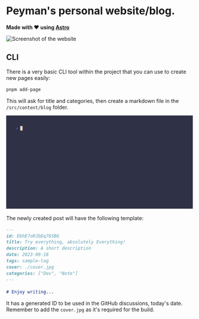 # Peyman's personal website/blog.

**Made with ❤️ using [Astro](https://astro.build)**

![Screenshot of the website](https://github.com/p3yman/peyman.me/assets/2673262/732ed582-3d8b-4070-9882-862f21828df0)

## CLI

There is a very basic CLI tool within the project that you can use to create new pages easily:

```bash
pnpm add-page
```

This will ask for title and categories, then create a markdown file in the `/src/content/blog` folder.

![CLI Demo](./vhs/cli-demo.gif)

The newly created post will have the following template:

```markdown
---
id: EbhE7oRJbDq76SBG
title: Try everything, absolutely Everything!
description: A short description
date: 2023-09-18
tags: sample-tag
cover: ./cover.jpg
categories: ["Dev", "Note"]
---

# Enjoy writing...
```

It has a generated ID to be used in the GitHub discussions, today's date. Remember to add the `cover.jpg` as it's required for the build.
